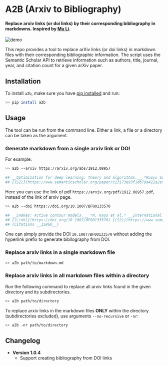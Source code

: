 # A2B (Arxiv to Bibliography)

#### Replace arxiv links (or doi links) by their corresponding bibliography in markdowns. Inspired by [Mu Li](https://www.youtube.com/watch?v=q1G0xZCqYxY&ab_channel=MuLi).


![demo](https://github.com/kevinkevin556/arxiv2bib/raw/main/demo.gif)


This repo provides a tool to replace arXiv links (or doi links) in markdown files with their corresponding bibliographic information. The script uses the Semantic Scholar API to retrieve information such as authors, title, journal, year, and citation count for a given arXiv paper.


## Installation

To install `a2b`, make sure you have [pip installed](https://pip.pypa.io/en/stable/installation/) and run:

```Bash
>> pip install a2b
```

## Usage

The tool can be run from the command line. Either a link, a file or a directory can be taken as the argument.

### Generate markdown from a single arxiv link or DOI

For example:

```Bash
>> a2b --arxiv https://arxiv.org/abs/1912.08957

## __Optimization for deep learning: theory and algorithms.__ *Ruoyu Sun.* __ArXiv, 2019__ [(Arxiv)](https://arxiv.org/abs/1912.08957) 
## [(S2)](https://www.semanticscholar.org/paper/c23173e93f1db79a422e2af881a40afb96b8cb92) (Citations __114__)
```

Here you can use the link of pdf `https://arxiv.org/pdf/1912.08957.pdf`, instead of the link of arxiv page.

```Bash
>> a2b --doi https://doi.org/10.1007/BF00133570

## __Snakes: Active contour models.__ *M. Kass et al.* __International Journal of Computer Vision, 2004__ 
## [(Link)](https://doi.org/10.1007/BF00133570) [(S2)](https://www.semanticscholar.org/paper/9394a5d5adcb626128b6a42c8810b9505a3c6487)
## (Citations __15860__)
```

One can simply provide the DOI `10.1007/BF00133570` without adding the hyperlink prefix to generate bibilography from DOI.


### Replace arxiv links in a single markdown file

```Bash
>> a2b path/to/markdown.md
```

### Replace arxiv links in all markdown files within a directory 

Run the following command to replace all arxiv links found in the given directory and its subdirectories.

```Bash
>> a2b path/to/directory
```

To replace arxiv links in the markdown files **ONLY** within the directory (subdirectories excluded), use arguments `--no-recursive` or `-nr`:

```Bash
>> a2b -nr path/to/directory
```


## Changelog

* **Version 1.0.4**
  * Support creating bibliography from DOI links
  